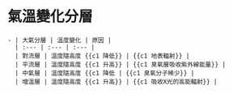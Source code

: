 # 氣溫變化分層
	- | 大氣分層 | 溫度變化 | 原因 |
	  | :--- | :--- | :--- |
	  | 對流層 | 溫度隨高度 {{c1 降低}} | {{c1 地表輻射}} |
	  | 平流層 | 溫度隨高度 {{c1 升高}} | {{c1 臭氧層吸收紫外線能量}} |
	  | 中氣層 | 溫度隨高度 {{c1 降低 | {{c1 臭氧分子稀少}} |
	  | 增溫層 | 溫度隨高度 {{c1 升高}} | {{c1 吸收X光的高能輻射}} |